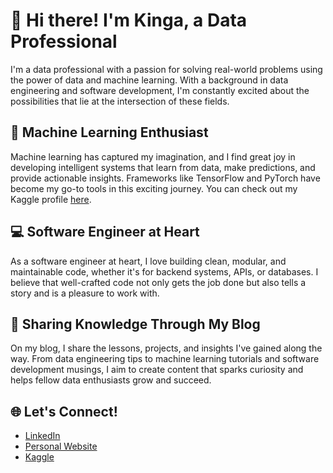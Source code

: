 # 👋 Hi there! I'm Kinga, a Data Professional

I'm a data professional with a passion for solving real-world problems using the power of data and machine learning. With a background in data engineering and software development, I'm constantly excited about the possibilities that lie at the intersection of these fields.

## 🤖 Machine Learning Enthusiast

Machine learning has captured my imagination, and I find great joy in developing intelligent systems that learn from data, make predictions, and provide actionable insights. Frameworks like TensorFlow and PyTorch have become my go-to tools in this exciting journey. You can check out my Kaggle profile [here](https://www.kaggle.com/your-kaggle-profile).

## 💻 Software Engineer at Heart

As a software engineer at heart, I love building clean, modular, and maintainable code, whether it's for backend systems, APIs, or databases. I believe that well-crafted code not only gets the job done but also tells a story and is a pleasure to work with.

## 📝 Sharing Knowledge Through My Blog

On my blog, I share the lessons, projects, and insights I've gained along the way. From data engineering tips to machine learning tutorials and software development musings, I aim to create content that sparks curiosity and helps fellow data enthusiasts grow and succeed.

## 🌐 Let's Connect!

- [LinkedIn](https://www.linkedin.com/in/your-linkedin-profile)
- [Personal Website](https://www.your-personal-website.com)
- [Kaggle](https://www.kaggle.com/your-kaggle-profile)
